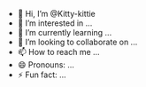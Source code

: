 - 👋 Hi, I’m @Kitty-kittie
- 👀 I’m interested in ...
- 🌱 I’m currently learning ...
- 💞️ I’m looking to collaborate on ...
- 📫 How to reach me ...
- 😄 Pronouns: ...
- ⚡ Fun fact: ...

<!---
Kitty-kittie/Kitty-kittie is a ✨ special ✨ repository because its `README.md` (this file) appears on your GitHub profile.
You can click the Preview link to take a look at your changes.
--->
